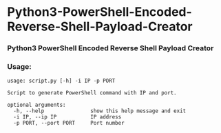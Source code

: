 # Python3-PowerShell-Encoded-Reverse-Shell-Payload-Creator
<h3>Python3 PowerShell Encoded Reverse Shell Payload Creator</h3>

<h3>Usage:</h3>

```
usage: script.py [-h] -i IP -p PORT

Script to generate PowerShell command with IP and port.

optional arguments:
  -h, --help               show this help message and exit
  -i IP, --ip IP           IP address
  -p PORT, --port PORT     Port number

